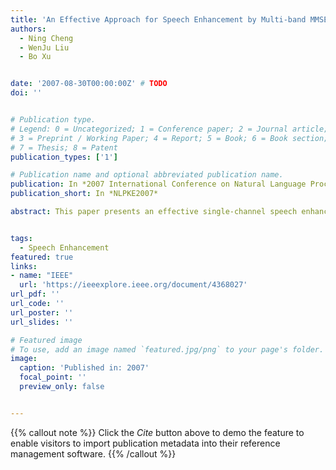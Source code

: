 ```yaml
---
title: 'An Effective Approach for Speech Enhancement by Multi-band MMSE Spectral Subtraction'
authors:
  - Ning Cheng
  - WenJu Liu
  - Bo Xu


date: '2007-08-30T00:00:00Z' # TODO
doi: ''


# Publication type.
# Legend: 0 = Uncategorized; 1 = Conference paper; 2 = Journal article;
# 3 = Preprint / Working Paper; 4 = Report; 5 = Book; 6 = Book section;
# 7 = Thesis; 8 = Patent
publication_types: ['1']

# Publication name and optional abbreviated publication name.
publication: In *2007 International Conference on Natural Language Processing and Knowledge Engineering*
publication_short: In *NLPKE2007*

abstract: This paper presents an effective single-channel speech enhancement algorithm that combines the merits of multi-band analysis and minimum-mean-squared-error (MMSE) spectral subtraction. Conventional spectral subtraction algorithm advocates subtraction of the noise spectrum estimate over the entire speech spectrum. Taking that most real-world noise are colored with a nonuniform spectrum into account, we introduce a scale factor which reflects the difference of noise influence in different bands to reduce the color noise. Evaluation results show that our approach can achieve a more significant noise reduction for both white and color noise as compared to existing spectral subtraction speech enhancement algorithm.


tags:
  - Speech Enhancement
featured: true
links:
- name: "IEEE"
  url: 'https://ieeexplore.ieee.org/document/4368027'
url_pdf: ''
url_code: ''
url_poster: ''
url_slides: ''

# Featured image
# To use, add an image named `featured.jpg/png` to your page's folder.
image:
  caption: 'Published in: 2007'
  focal_point: ''
  preview_only: false


---
```


{{% callout note %}}
Click the _Cite_ button above to demo the feature to enable visitors to import publication metadata into their reference management software.
{{% /callout %}}

